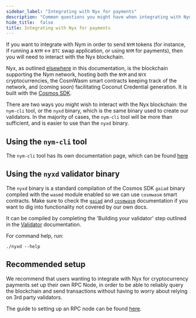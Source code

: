 ```yaml
---
sidebar_label: "Integrating with Nyx for payments"
description: "Common questions you might have when integrating with Nym"
hide_title:  false
title: Integrating with Nyx for payments 
---
```


If you want to integrate with Nym in order to send `NYM` tokens (for instance, if running a `NYM` <-> `BTC` swap application, or using `NYM` for payments), then you will need to interact with the Nyx blockchain. 

Nyx, as outlined [elsewhere](/docs/stable/architecture/network-overview) in this documentation, is the blockchain supporting the Nym network, hosting both the `NYM` and `NYX` cryptocurrencies, the CosmWasm smart contracts keeping track of the network, and (coming soon) facilitating Coconut Credential generation. It is built with the [Cosmos SDK](https://tendermint.com/sdk/).

There are two ways you might wish to interact with the Nyx blockchain: the `nym-cli` tool, or the `nyxd` binary, which is the same binary used to create our validators. In the majority of cases, the `nym-cli` tool will be more than sufficient, and is easier to use than the `nyxd` binary. 

## Using the `nym-cli` tool

The `nym-cli` tool has its own documentation page, which can be found [here](/docs/stable/nym-cli)

## Using the `nyxd` validator binary
The `nyxd` binary is a standard compilation of the Cosmos SDK `gaiad` binary compiled with the `wasmd` module enabled so we can use `cosmwasm` smart contracts. Make sure to check the [`gaiad`](https://hub.cosmos.network/main/hub-overview/overview.html) and [`cosmwasm`](https://docs.cosmwasm.com/docs/1.0/) documentation if you want to dig into functionality not covered by our own docs. 

It can be compiled by completing the 'Building your validator' step outlined in the [Validator](/docs/stable/run-nym-nodes/nodes/validators) documentation. 

For command help, run: 

```
./nyxd --help
```

## Recommended setup 

We recommend that users wanting to integrate with Nyx for cryptocurrency payments set up their own RPC Node, in order to be able to reliably query the blockchain and send transactions without having to worry about relying on 3rd party validators. 

The guide to setting up an RPC node can be found [here](/docs/stable/run-nym-nodes/nodes/rpc-node). 

